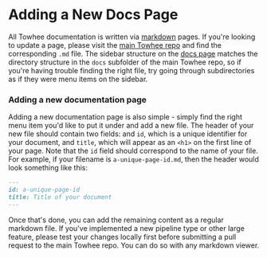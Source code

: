 # Adding a New Docs Page

All Towhee documentation is written via [markdown](https://www.markdownguide.org/) pages. If you're looking to update a page, please visit the [main Towhee repo](https://github.com/towhee-io/towhee/tree/main/docs) and find the corresponding `.md` file. The sidebar structure on the [docs page](https://docs.towhee.io) matches the directory structure in the `docs` subfolder of the main Towhee repo, so if you're having trouble finding the right file, try going through subdirectories as if they were menu items on the sidebar.

### Adding a new documentation page

Adding a new documentation page is also simple - simply find the right menu item you'd like to put it under and add a new file. The header of your new file should contain two fields: and `id`, which is a unique identifier for your document, and `title`, which will appear as an `<h1>` on the first line of your page. Note that the `id` field should correspond to the name of your file. For example, if your filename is `a-unique-page-id.md`, then the header would look something like this:

```md
---
id: a-unique-page-id
title: Title of your document
---
```

Once that's done, you can add the remaining content as a regular markdown file. If you've implemented a new pipeline type or other large feature, please test your changes locally first before submitting a pull request to the main Towhee repo. You can do so with any markdown viewer.
